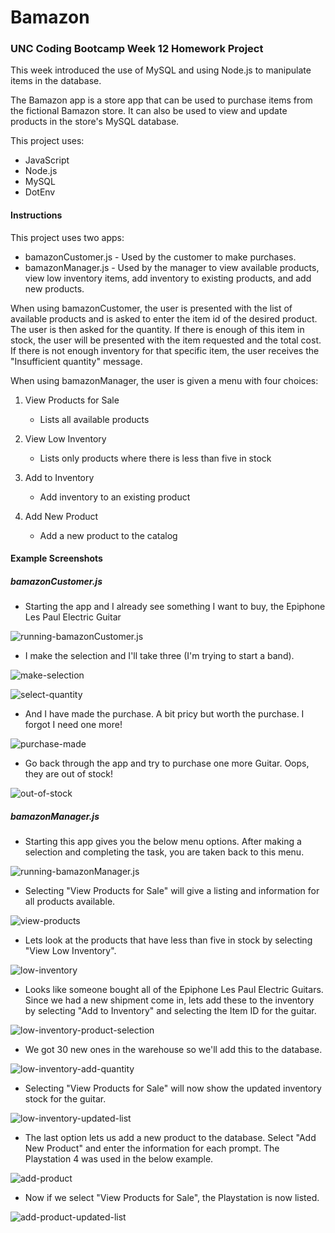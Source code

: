 # Bamazon

### UNC Coding Bootcamp Week 12 Homework Project


This week introduced the use of MySQL and using Node.js to manipulate items in the database.

The Bamazon app is a store app that can be used to purchase items from the fictional Bamazon store.  It can also be used to view and update products in the store's MySQL database.

This project uses:

* JavaScript
* Node.js
* MySQL
* DotEnv

#### Instructions

This project uses two apps:
* bamazonCustomer.js - Used by the customer to make purchases.
* bamazonManager.js - Used by the manager to view available products, view low inventory items, add inventory to existing products, and add new products.

When using bamazonCustomer, the user is presented with the list of available products and is asked to enter the item id of the desired product.  The user is then asked for the quantity.  If there is enough of this item in stock, the user will be presented with the item requested and the total cost. If there is not enough inventory for that specific item, the user receives the "Insufficient quantity" message.  

When using bamazonManager, the user is given a menu with four choices:

1. View Products for Sale
   - Lists all available products

2. View Low Inventory
   - Lists only products where there is less than five in stock

3. Add to Inventory
   - Add inventory to an existing product

4. Add New Product
   - Add a new product to the catalog

#### Example Screenshots

##### bamazonCustomer.js

- Starting the app and I already see something I want to buy, the Epiphone Les Paul Electric Guitar

![running-bamazonCustomer.js](/media/bamazonCustomer-1.jpg)

- I make the selection and I'll take three (I'm trying to start a band).

![make-selection](/media/bamazonCustomer-2.jpg)

![select-quantity](/media/bamazonCustomer-3.jpg)

- And I have made the purchase. A bit pricy but worth the purchase.  I forgot I need one more!

![purchase-made](/media/bamazonCustomer-4.jpg)

- Go back through the app and try to purchase one more Guitar.  Oops, they are out of stock!

![out-of-stock](/media/bamazonCustomer-5.jpg)

##### bamazonManager.js

- Starting this app gives you the below menu options.  After making a selection and completing the task, you are taken back to this menu.

![running-bamazonManager.js](/media/bamazonManager-1.jpg)

- Selecting "View Products for Sale" will give a listing and information for all products available.

![view-products](/media/bamazonManager-2.jpg)

- Lets look at the products that have less than five in stock by selecting "View Low Inventory".

![low-inventory](/media/bamazonManager-3.jpg)

- Looks like someone bought all of the Epiphone Les Paul Electric Guitars. Since we had a new shipment come in, lets add these to the inventory by selecting "Add to Inventory" and selecting the Item ID for the guitar.

![low-inventory-product-selection](/media/bamazonManager-4.jpg)

- We got 30 new ones in the warehouse so we'll add this to the database.

![low-inventory-add-quantity](/media/bamazonManager-5.jpg)

- Selecting "View Products for Sale" will now show the updated inventory stock for the guitar.

![low-inventory-updated-list](/media/bamazonManager-6.jpg)

- The last option lets us add a new product to the database. Select "Add New Product" and enter the information for each prompt.  The Playstation 4 was used in the below example.

![add-product](/media/bamazonManager-7.jpg)

- Now if we select "View Products for Sale", the Playstation is now listed.

![add-product-updated-list](/media/bamazonManager-8.jpg)
